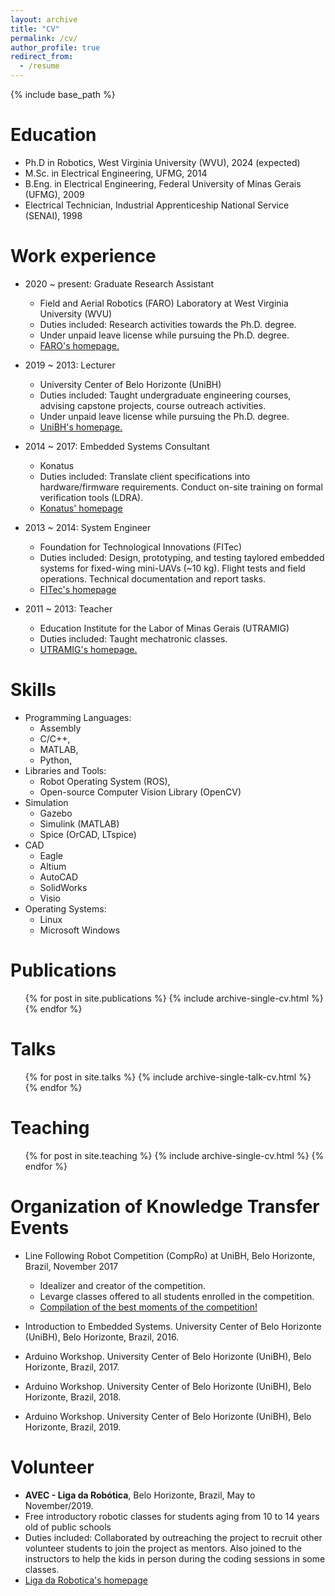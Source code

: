 ```yaml
---
layout: archive
title: "CV"
permalink: /cv/
author_profile: true
redirect_from:
  - /resume
---
```


{% include base_path %}

Education
======
* Ph.D in Robotics, West Virginia University (WVU), 2024 (expected)
* M.Sc. in Electrical Engineering, UFMG, 2014
* B.Eng. in Electrical Engineering, Federal University of Minas Gerais (UFMG), 2009
* Electrical Technician, Industrial Apprenticeship National Service (SENAI), 1998

Work experience
======
* 2020 ~ present: Graduate Research Assistant
  * Field and Aerial Robotics (FARO) Laboratory at West Virginia University (WVU)
  * Duties included: Research activities towards the Ph.D. degree.
  * Under unpaid leave license while pursuing the Ph.D. degree.
  * [FARO's homepage.](https://farolab.wvu.edu "FARO's Homepage")

* 2019 ~ 2013: Lecturer
  * University Center of Belo Horizonte (UniBH)
  * Duties included: Taught undergraduate engineering courses, advising capstone projects, course outreach activities.
  * Under unpaid leave license while pursuing the Ph.D. degree.
  * [UniBH's homepage.](https://www.unibh.br "UniBH's Homepage")

* 2014 ~ 2017: Embedded Systems Consultant
  * Konatus
  * Duties included: Translate client specifications into hardware/firmware requirements. Conduct on-site training on formal verification tools (LDRA).
  * [Konatus' homepage](https://www.konatus.com.br/en "Konatus' Homepage")

* 2013 ~ 2014: System Engineer
  * Foundation for Technological Innovations (FITec)
  * Duties included: Design, prototyping, and testing taylored embedded systems for fixed-wing mini-UAVs (~10 kg). Flight tests and field operations. Technical documentation and report tasks.
  * [FITec's homepage](https://www.fitec.org.br "FITec's Homepage")

* 2011 ~ 2013: Teacher
  * Education Institute for the Labor of Minas Gerais (UTRAMIG)
  * Duties included: Taught mechatronic classes.
  * [UTRAMIG's homepage.](https://utramig.mg.gov.br "UTRAMIG's Homepage")





Skills
======
* Programming Languages: 
  * Assembly
  * C/C++, 
  * MATLAB, 
  * Python, 
* Libraries and Tools:
  * Robot Operating System (ROS), 
  * Open-source Computer Vision Library (OpenCV)
* Simulation
  * Gazebo
  * Simulink (MATLAB)
  * Spice (OrCAD, LTspice)
* CAD
  * Eagle
  * Altium
  * AutoCAD
  * SolidWorks
  * Visio
* Operating Systems:
  * Linux
  * Microsoft Windows

Publications
======
  <ul>{% for post in site.publications %}
    {% include archive-single-cv.html %}
  {% endfor %}</ul>
  
Talks
======
  <ul>{% for post in site.talks %}
    {% include archive-single-talk-cv.html %}
  {% endfor %}</ul>
  
Teaching
======
  <ul>{% for post in site.teaching %}
    {% include archive-single-cv.html %}
  {% endfor %}</ul>

Organization of Knowledge Transfer Events
======
* Line Following Robot Competition (CompRo) at UniBH, Belo Horizonte, Brazil, November 2017
  * Idealizer and creator of the competition.
  * Levarge classes offered to all students enrolled in the competition.
  * [Compilation of the best moments of the competition!](https://youtu.be/7ijQw3XkiO8 "CompRo Video Compilation")

* Introduction to Embedded Systems. University Center of Belo Horizonte (UniBH), Belo Horizonte, Brazil, 2016.
* Arduino Workshop. University Center of Belo Horizonte (UniBH), Belo Horizonte, Brazil, 2017.
* Arduino Workshop. University Center of Belo Horizonte (UniBH), Belo Horizonte, Brazil, 2018.
* Arduino Workshop. University Center of Belo Horizonte (UniBH), Belo Horizonte, Brazil, 2019.

Volunteer
======
* **AVEC - Liga da Robótica**, Belo Horizonte, Brazil, May to November/2019.
* Free introductory robotic classes for students aging from 10 to 14 years old of public schools
* Duties included: Collaborated by outreaching the project to recruit other volunteer students to join the project as mentors. Also joined to the instructors to help the kids in person during the coding sessions in some classes. 
* [Liga da Robotica's homepage](https://avecmg.org.br/portfolio-items/liga-da-robotica "Liga da Robotica's Homepage")
